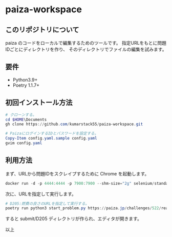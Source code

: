 # paiza-workspace

## このリポジトリについて

paiza のコードをローカルで編集するためのツールです。
指定URLをもとに問題IDごとにディレクトリを作り、
そのディレクトリでファイルの編集を試みます。

## 要件

* Python3.9+
* Poetry 1.1.7+

## 初回インストール方法

```powershell
# クローンする。
cd $HOME\Documents
gh clone https://github.com/kumarstack55/paiza-workspace.git

# PaizaにログインするIDとパスワードを設定する。
Copy-Item config.yaml.sample config.yaml
gvim config.yaml
```

## 利用方法

まず、URLから問題IDをスクレイプするために Chrome を起動します。

```powershell
docker run -d -p 4444:4444 -p 7900:7900 --shm-size="2g" selenium/standalone-chrome:4.1.2-20220217
```

次に、URLを指定して実行します。

```powershell
# D205:燃費の良さのURLを指定して実行する。
poetry run python3 start_problem.py https://paiza.jp/challenges/522/ready
```

すると submit/D205 ディレクトリが作られ、エディタが開きます。

以上

